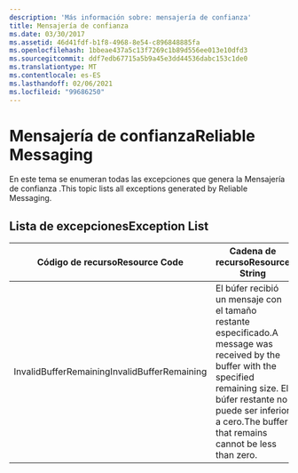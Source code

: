 ```yaml
---
description: 'Más información sobre: mensajería de confianza'
title: Mensajería de confianza
ms.date: 03/30/2017
ms.assetid: 46d41fdf-b1f8-4968-8e54-c896848885fa
ms.openlocfilehash: 1bbeae437a5c13f7269c1b89d556ee013e10dfd3
ms.sourcegitcommit: ddf7edb67715a5b9a45e3dd44536dabc153c1de0
ms.translationtype: MT
ms.contentlocale: es-ES
ms.lasthandoff: 02/06/2021
ms.locfileid: "99686250"
---
```

# <a name="reliable-messaging"></a><span data-ttu-id="78146-103">Mensajería de confianza</span><span class="sxs-lookup"><span data-stu-id="78146-103">Reliable Messaging</span></span>

<span data-ttu-id="78146-104">En este tema se enumeran todas las excepciones que genera la Mensajería de confianza .</span><span class="sxs-lookup"><span data-stu-id="78146-104">This topic lists all exceptions generated by Reliable Messaging.</span></span>  
  
## <a name="exception-list"></a><span data-ttu-id="78146-105">Lista de excepciones</span><span class="sxs-lookup"><span data-stu-id="78146-105">Exception List</span></span>  
  
|<span data-ttu-id="78146-106">Código de recurso</span><span class="sxs-lookup"><span data-stu-id="78146-106">Resource Code</span></span>|<span data-ttu-id="78146-107">Cadena de recurso</span><span class="sxs-lookup"><span data-stu-id="78146-107">Resource String</span></span>|  
|-------------------|---------------------|  
|<span data-ttu-id="78146-108">InvalidBufferRemaining</span><span class="sxs-lookup"><span data-stu-id="78146-108">InvalidBufferRemaining</span></span>|<span data-ttu-id="78146-109">El búfer recibió un mensaje con el tamaño restante especificado.</span><span class="sxs-lookup"><span data-stu-id="78146-109">A message was received by the buffer with the specified remaining size.</span></span> <span data-ttu-id="78146-110">El búfer restante no puede ser inferior a cero.</span><span class="sxs-lookup"><span data-stu-id="78146-110">The buffer that remains cannot be less than zero.</span></span>|
